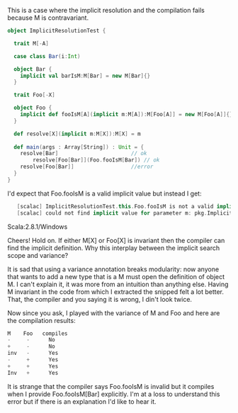 This is a case where the implicit resolution and the compilation fails because M is contravariant.

```scala
object ImplicitResolutionTest {

  trait M[-A]

  case class Bar(i:Int)

  object Bar {
    implicit val barIsM:M[Bar] = new M[Bar]{}
  }

  trait Foo[-X]

  object Foo {
    implicit def fooIsM[A](implicit m:M[A]):M[Foo[A]] = new M[Foo[A]]{}
  }

  def resolve[X](implicit m:M[X]):M[X] = m
  
  def main(args : Array[String]) : Unit = {
	resolve[Bar]                       // ok
        resolve[Foo[Bar]](Foo.fooIsM[Bar]) // ok
	resolve[Foo[Bar]]                  //error
  }
}
```

I'd expect that Foo.fooIsM is a valid implicit value but instead I get:

```scala
   [scalac] ImplicitResolutionTest.this.Foo.fooIsM is not a valid implicit value for pkg.ImplicitResolutionTest.M[pkg.ImplicitResolutionTest.Foo[pkg.ImplicitResolutionTest.Bar]] because:
   [scalac] could not find implicit value for parameter m: pkg.ImplicitResolutionTest.M[A]
```

Scala:2.8.1/Windows

Cheers!
Hold on. If either M[X] or Foo[X] is invariant then the compiler can find the implicit definition. Why this interplay between the implicit search scope and variance? 

It is sad that using a variance annotation breaks modularity: now anyone that wants to add a new type that is a M must open the definition of object M. 
I can't explain it, it was more from an intuition than anything else. Having M invariant in the code from which I extracted the snipped felt a lot better. That, the compiler and you saying it is wrong, I din't look twice.

Now since you ask, I played with the variance of M and Foo and here are the compilation results:

```scala
M    Foo   compiles
-     -      No   
+     -      No
inv   -      Yes
-     +      Yes
+     +      Yes
Inv   +      Yes
```

It is strange that the compiler says Foo.fooIsM is invalid but it compiles when I provide Foo.fooIsM[Bar] explicitly. I'm at a loss to understand this error but if there is an explanation I'd like to hear it.
